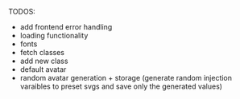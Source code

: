 TODOS:
  - add frontend error handling
  - loading functionality
  - fonts
  - fetch classes 
  - add new class
  - default avatar
  - random avatar generation + storage (generate random injection varaibles to preset svgs and save only the generated values)
